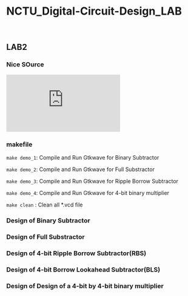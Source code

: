 # NCTU_Digital-Circuit-Design_LAB

&nbsp;

## LAB2

### Nice SOurce

![binary-calculator](https://www.calculator.net/binary-calculator.html?number1=1001&c2op=x&number2=0110&calctype=op&x=70&y=14)

### makefile

```make demo_1```: Compile and Run Gtkwave for Binary Subtractor

```make demo_2```: Compile and Run Gtkwave for Full Substractor

```make demo_3```: Compile and Run Gtkwave for Ripple Borrow Subtractor

```make demo_4```: Compile and Run Gtkwave for 4-bit binary multiplier

```make clean``` : Clean all *.vcd file

### Design of Binary Subtractor

### Design of Full Substractor

### Design of 4-bit Ripple Borrow Subtractor(RBS)

### Design of 4-bit Borrow Lookahead Subtractor(BLS)

### Design of Design of a 4-bit by 4-bit binary multiplier
